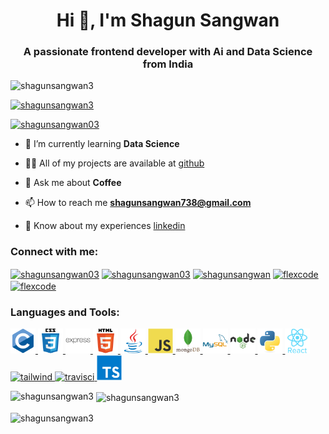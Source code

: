 <h1 align="center">Hi 👋, I'm Shagun Sangwan</h1>
<h3 align="center">A passionate frontend developer with Ai and Data Science from India</h3>

<p align="left"> <img src="https://komarev.com/ghpvc/?username=shagunsangwan3&label=Profile%20views&color=0e75b6&style=flat" alt="shagunsangwan3" /> </p>

<p align="left"> <a href="https://github.com/ryo-ma/github-profile-trophy"><img src="https://github-profile-trophy.vercel.app/?username=shagunsangwan3" alt="shagunsangwan3" /></a> </p>

<p align="left"> <a href="https://twitter.com/shagunsangwan03" target="blank"><img src="https://img.shields.io/twitter/follow/shagunsangwan03?logo=twitter&style=for-the-badge" alt="shagunsangwan03" /></a> </p>

- 🌱 I’m currently learning **Data Science**

- 👨‍💻 All of my projects are available at [github](github)

- 💬 Ask me about **Coffee**

- 📫 How to reach me **shagunsangwan738@gmail.com**

- 📄 Know about my experiences [linkedin](linkedin)

<h3 align="left">Connect with me:</h3>
<p align="left">
<a href="https://twitter.com/shagunsangwan03" target="blank"><img align="center" src="https://raw.githubusercontent.com/rahuldkjain/github-profile-readme-generator/master/src/images/icons/Social/twitter.svg" alt="shagunsangwan03" height="30" width="40" /></a>
<a href="https://linkedin.com/in/shagunsangwan03" target="blank"><img align="center" src="https://raw.githubusercontent.com/rahuldkjain/github-profile-readme-generator/master/src/images/icons/Social/linked-in-alt.svg" alt="shagunsangwan03" height="30" width="40" /></a>
<a href="https://fb.com/shagunsangwan" target="blank"><img align="center" src="https://raw.githubusercontent.com/rahuldkjain/github-profile-readme-generator/master/src/images/icons/Social/facebook.svg" alt="shagunsangwan" height="30" width="40" /></a>
<a href="https://instagram.com/flexcode" target="blank"><img align="center" src="https://raw.githubusercontent.com/rahuldkjain/github-profile-readme-generator/master/src/images/icons/Social/instagram.svg" alt="flexcode" height="30" width="40" /></a>
<a href="https://www.youtube.com/c/flexcode" target="blank"><img align="center" src="https://raw.githubusercontent.com/rahuldkjain/github-profile-readme-generator/master/src/images/icons/Social/youtube.svg" alt="flexcode" height="30" width="40" /></a>
</p>

<h3 align="left">Languages and Tools:</h3>
<p align="left"> <a href="https://www.cprogramming.com/" target="_blank" rel="noreferrer"> <img src="https://raw.githubusercontent.com/devicons/devicon/master/icons/c/c-original.svg" alt="c" width="40" height="40"/> </a> <a href="https://www.w3schools.com/css/" target="_blank" rel="noreferrer"> <img src="https://raw.githubusercontent.com/devicons/devicon/master/icons/css3/css3-original-wordmark.svg" alt="css3" width="40" height="40"/> </a> <a href="https://expressjs.com" target="_blank" rel="noreferrer"> <img src="https://raw.githubusercontent.com/devicons/devicon/master/icons/express/express-original-wordmark.svg" alt="express" width="40" height="40"/> </a> <a href="https://www.w3.org/html/" target="_blank" rel="noreferrer"> <img src="https://raw.githubusercontent.com/devicons/devicon/master/icons/html5/html5-original-wordmark.svg" alt="html5" width="40" height="40"/> </a> <a href="https://www.java.com" target="_blank" rel="noreferrer"> <img src="https://raw.githubusercontent.com/devicons/devicon/master/icons/java/java-original.svg" alt="java" width="40" height="40"/> </a> <a href="https://developer.mozilla.org/en-US/docs/Web/JavaScript" target="_blank" rel="noreferrer"> <img src="https://raw.githubusercontent.com/devicons/devicon/master/icons/javascript/javascript-original.svg" alt="javascript" width="40" height="40"/> </a> <a href="https://www.mongodb.com/" target="_blank" rel="noreferrer"> <img src="https://raw.githubusercontent.com/devicons/devicon/master/icons/mongodb/mongodb-original-wordmark.svg" alt="mongodb" width="40" height="40"/> </a> <a href="https://www.mysql.com/" target="_blank" rel="noreferrer"> <img src="https://raw.githubusercontent.com/devicons/devicon/master/icons/mysql/mysql-original-wordmark.svg" alt="mysql" width="40" height="40"/> </a> <a href="https://nodejs.org" target="_blank" rel="noreferrer"> <img src="https://raw.githubusercontent.com/devicons/devicon/master/icons/nodejs/nodejs-original-wordmark.svg" alt="nodejs" width="40" height="40"/> </a> <a href="https://www.python.org" target="_blank" rel="noreferrer"> <img src="https://raw.githubusercontent.com/devicons/devicon/master/icons/python/python-original.svg" alt="python" width="40" height="40"/> </a> <a href="https://reactjs.org/" target="_blank" rel="noreferrer"> <img src="https://raw.githubusercontent.com/devicons/devicon/master/icons/react/react-original-wordmark.svg" alt="react" width="40" height="40"/> </a> <a href="https://tailwindcss.com/" target="_blank" rel="noreferrer"> <img src="https://www.vectorlogo.zone/logos/tailwindcss/tailwindcss-icon.svg" alt="tailwind" width="40" height="40"/> </a> <a href="https://travis-ci.org" target="_blank" rel="noreferrer"> <img src="https://www.vectorlogo.zone/logos/travis-ci/travis-ci-icon.svg" alt="travisci" width="40" height="40"/> </a> <a href="https://www.typescriptlang.org/" target="_blank" rel="noreferrer"> <img src="https://raw.githubusercontent.com/devicons/devicon/master/icons/typescript/typescript-original.svg" alt="typescript" width="40" height="40"/> </a> </p>

<p><img align="left" src="https://github-readme-stats.vercel.app/api/top-langs?username=shagunsangwan3&show_icons=true&locale=en&layout=compact" alt="shagunsangwan3" /></p>

<p>&nbsp;<img align="center" src="https://github-readme-stats.vercel.app/api?username=shagunsangwan3&show_icons=true&locale=en" alt="shagunsangwan3" /></p>

<p><img align="center" src="https://github-readme-streak-stats.herokuapp.com/?user=shagunsangwan3&" alt="shagunsangwan3" /></p>

